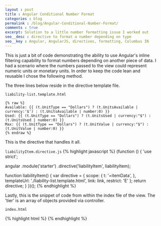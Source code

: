 ```yaml
---
layout : post
title : Angular Conditional Number Format
categories : blog
permalink : /blog/Angular-Conditional-Number-Format/
comments : true
excerpt: Solution to a little number formatting issue I worked out
seo__desc : directive to format a number depending on type
seo__key : Angular, AngularJS, directives, formatting, Columbus IN
---
```

This is just a bit of code demonstrating the ability to use Angular's inline filtering capability to format numbers depending on another piece of data. I had a scenario where the numbers passed to the view could represent numeric units or monetary units. In order to keep the code lean and reusable I chose the following method. 

The three lines below reside in the directive template file. 

`liability-list.template.html`

```
{% raw %}
Available: {{ (t.UnitType == "Dollars") ? (t.UnitsAvailable | currency:'$') : (t.UnitsAvailable | number:0) }}
Used: {{ (t.UnitType == "Dollars") ? (t.UnitsUsed | currency:"$") : (t.UnitsUsed | number:0) }}
Max: {{ (t.UnitType == "Dollars") ? (t.UnitValue | currency:"$") : (t.UnitValue | number:0) }}
{% endraw %}
```

This is the directive that handles it all. 

`liabilityItem.directive.js`
{% highlight javascript %}
(function () {
  'use strict';

  angular
    .module('starter')
    .directive('liabilityItem', liabilityItem);

  function liabilityItem() {
    var directive = {
      scope: {
        t: '=itemData',
      },
      templateUrl: './liability-list.template.html',
      link: link,
      restrict: 'E'
    };
    return directive;
  }
})();
{% endhighlight %}

Lastly, this is the snippet of code from within the index file of the view.  The 'tier' is an array of objects provided via controller.

`index.html`

{% highlight html %}
<liability-Item
  ng-repeat="t in tier"
  item-data="t">
</liability-Item>
{% endhighlight %}
